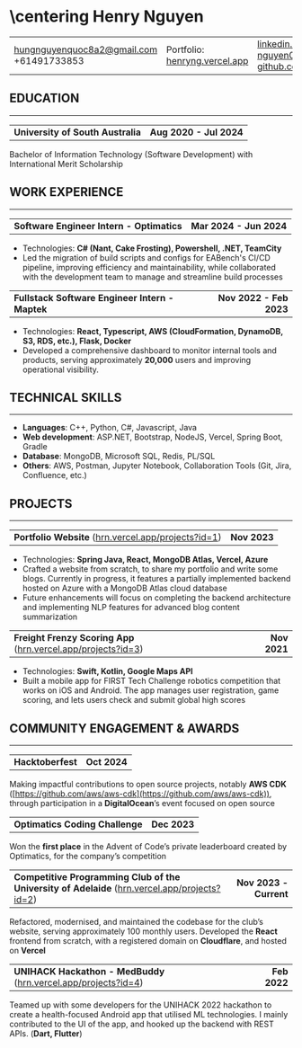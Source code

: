 # \centering Henry Nguyen

|     |  |   |
| -------- | ------- | ------- |
| hungnguyenquoc8a2@gmail.com <br> +61491733853  | Portfolio: [henryng.vercel.app](https://henryng.vercel.app/about) | [linkedin.com/in/henry-nguyen0/](https://linkedin.com/in/henry-nguyen0/) <br> [github.com/HenryNg101](https://github.com/HenryNg101) |

## EDUCATION

---

|     |  |
| :-------- | -: |
| **University of South Australia** | **Aug 2020 - Jul 2024** |

Bachelor of Information Technology (Software Development) with International Merit Scholarship

## WORK EXPERIENCE

---

|     |  |
| :-------- | -: |
| **Software Engineer Intern - Optimatics** | **Mar 2024 - Jun 2024** |

- Technologies: **C# (Nant, Cake Frosting), Powershell, .NET, TeamCity**
- Led the migration of build scripts and configs for EABench's CI/CD pipeline, improving efficiency and maintainability, while collaborated with the development team to manage and streamline build processes

|     |  |
| :-------- | -: |
| **Fullstack Software Engineer Intern - Maptek** | **Nov 2022 - Feb 2023** |

- Technologies: **React, Typescript, AWS (CloudFormation, DynamoDB, S3, RDS, etc.), Flask, Docker**
- Developed a comprehensive dashboard to monitor internal tools and products, serving approximately **20,000** users and improving operational visibility.

## TECHNICAL SKILLS

---

- **Languages**: C++, Python, C#, Javascript, Java
- **Web development**: ASP.NET, Bootstrap, NodeJS, Vercel, Spring Boot, Gradle
- **Database**: MongoDB, Microsoft SQL, Redis, PL/SQL
- **Others**: AWS, Postman, Jupyter Notebook, Collaboration Tools (Git, Jira, Confluence, etc.)

## PROJECTS

---

|     |  |
| :-------- | -: |
| **Portfolio Website** ([hrn.vercel.app/projects?id=1](https://hrn.vercel.app/projects?id=1)) | **Nov 2023** |

- Technologies: **Spring Java, React, MongoDB Atlas, Vercel, Azure**
- Crafted a website from scratch, to share my portfolio and write some blogs. Currently in progress, it features a partially implemented backend hosted on Azure with a MongoDB Atlas cloud database
- Future enhancements will focus on completing the backend architecture and implementing NLP features for advanced blog content summarization

|     |  |
| :-------- | -: |
| **Freight Frenzy Scoring App** ([hrn.vercel.app/projects?id=3](https://hrn.vercel.app/projects?id=3)) | **Nov 2021** |

- Technologies: **Swift, Kotlin, Google Maps API**
- Built a mobile app for FIRST Tech Challenge robotics competition that works on iOS and Android. The app manages user registration, game scoring, and lets users check and submit global high scores

## COMMUNITY ENGAGEMENT & AWARDS

---

|     |  |
| :-------- | -: |
| **Hacktoberfest** | **Oct 2024** |
Making impactful contributions to open source projects, notably **AWS CDK** ([https://github.com/aws/aws-cdk](https://github.com/aws/aws-cdk)), through participation in a **DigitalOcean**’s event focused on open source

|     |  |
| :-------- | -: |
| **Optimatics Coding Challenge** | **Dec 2023** |
Won the **first place** in the Advent of Code’s private leaderboard created by Optimatics, for the company’s competition

|     |  |
| :-------- | -: |
| **Competitive Programming Club of the University of Adelaide** ([hrn.vercel.app/projects?id=2](https://hrn.vercel.app/projects?id=2)) | **Nov 2023 - Current** |
Refactored, modernised, and maintained the codebase for the club’s website, serving approximately 100 monthly users. Developed the **React** frontend from scratch, with a registered domain on **Cloudflare**, and hosted on **Vercel**

|     |  |
| :-------- | -: |
| **UNIHACK Hackathon - MedBuddy** ([hrn.vercel.app/projects?id=4](https://hrn.vercel.app/projects?id=4)) | **Feb 2022** |
Teamed up with some developers for the UNIHACK 2022 hackathon to create a health-focused Android app that utilised ML technologies. I mainly contributed to the UI of the app, and hooked up the backend with REST APIs. (**Dart, Flutter**)